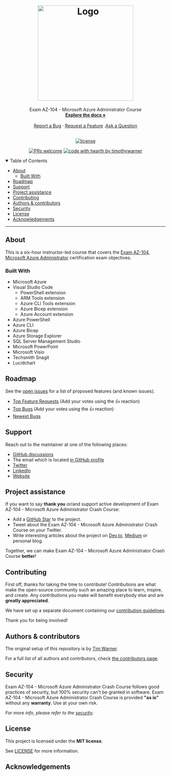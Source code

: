 <h1 align="center">
  <a href="https://github.com/timothywarner/az104">
    <!-- Please provide path to your logo here -->
    <img src="docs/images/cover.png" alt="Logo" width="300" />
  </a>
</h1>

<div align="center">
  Exam AZ-104 - Microsoft Azure Administrator Course
  <br />
  <a href="#about"><strong>Explore the docs »</strong></a>
  <br />
  <br />
  <a href="https://github.com/timothywarner/az104/issues/new?assignees=&labels=bug&template=01_BUG_REPORT.md&title=bug%3A+">Report a Bug</a>
  ·
  <a href="https://github.com/timothywarner/az104/issues/new?assignees=&labels=enhancement&template=02_FEATURE_REQUEST.md&title=feat%3A+">Request a Feature</a>
  .<a href="https://github.com/timothywarner/az104/discussions">Ask a Question</a>
</div>

<div align="center">
<br />

[![license](https://img.shields.io/github/license/timothywarner/az104.svg?style=flat-square)](LICENSE)

[![PRs welcome](https://img.shields.io/badge/PRs-welcome-ff69b4.svg?style=flat-square)](https://github.com/timothywarner/az104/issues?q=is%3Aissue+is%3Aopen+label%3A%22help+wanted%22)
[![code with hearth by timothywarner](https://img.shields.io/badge/%3C%2F%3E%20with%20%E2%99%A5%20by-timothywarner-ff1414.svg?style=flat-square)](https://github.com/timothywarner)

</div>

<details open="open">
<summary>Table of Contents</summary>

- [About](#about)
  - [Built With](#built-with)
- [Roadmap](#roadmap)
- [Support](#support)
- [Project assistance](#project-assistance)
- [Contributing](#contributing)
- [Authors & contributors](#authors--contributors)
- [Security](#security)
- [License](#license)
- [Acknowledgements](#acknowledgements)

</details>

---

## About

This is a six-hour instructor-led course that covers the [Exam AZ-104, Microsoft Azure Administrator](https://docs.microsoft.com/en-us/learn/certifications/exams/az-104) certification exam objectives.

### Built With

- Microsoft Azure
- Visual Studio Code
  - PowerShell extension
  - ARM Tools extension
  - Azure CLI Tools extension
  - Azure Bicep extension
  - Azure Account extension
- Azure PowerShell
- Azure CLI
- Azure Bicep
- Azure Storage Explorer
- SQL Server Management Studio
- Microsoft PowerPoint
- Microsoft Visio
- Techsmith Snagit
- Lucidchart

## Roadmap

See the [open issues](https://github.com/timothywarner/az104/issues) for a list of proposed features (and known issues).

- [Top Feature Requests](https://github.com/timothywarner/az104/issues?q=label%3Aenhancement+is%3Aopen+sort%3Areactions-%2B1-desc) (Add your votes using the 👍 reaction)
- [Top Bugs](https://github.com/timothywarner/az104/issues?q=is%3Aissue+is%3Aopen+label%3Abug+sort%3Areactions-%2B1-desc) (Add your votes using the 👍 reaction)
- [Newest Bugs](https://github.com/timothywarner/az104/issues?q=is%3Aopen+is%3Aissue+label%3Abug)

## Support

Reach out to the maintainer at one of the following places:

- [GitHub discussions](https://github.com/timothywarner/az104/discussions)
- The email which is located [in GitHub profile](https://github.com/timothywarner)
- [Twitter](http://twitter.com/techtrainertim)
- [LinkedIn](https://www.linkedin.com/in/timothywarner)
- [Website](https://techtrainertim.com/)

## Project assistance

If you want to say **thank you** or/and support active development of Exam AZ-104 - Microsoft Azure Administrator Crash Course:

- Add a [GitHub Star](https://github.com/timothywarner/az104) to the project.
- Tweet about the Exam AZ-104 - Microsoft Azure Administrator Crash Course on your Twitter.
- Write interesting articles about the project on [Dev.to](https://dev.to/), [Medium](https://medium.com/) or personal blog.

Together, we can make Exam AZ-104 - Microsoft Azure Administrator Crash Course **better**!

## Contributing

First off, thanks for taking the time to contribute! Contributions are what make the open-source community such an amazing place to learn, inspire, and create. Any contributions you make will benefit everybody else and are **greatly appreciated**.

We have set up a separate document containing our [contribution guidelines](docs/CONTRIBUTING.md).

Thank you for being involved!

## Authors & contributors

The original setup of this repository is by [Tim Warner](https://github.com/timothywarner).

For a full list of all authors and contributors, check [the contributors page](https://github.com/timothywarner/az104/contributors).

## Security

Exam AZ-104 - Microsoft Azure Administrator Crash Course follows good practices of security, but 100% security can't be granted in software.
Exam AZ-104 - Microsoft Azure Administrator Crash Course is provided **"as is"** without any **warranty**. Use at your own risk.

_For more info, please refer to the [security](docs/SECURITY.md)._

## License

This project is licensed under the **MIT license**.

See [LICENSE](LICENSE) for more information.

## Acknowledgements

